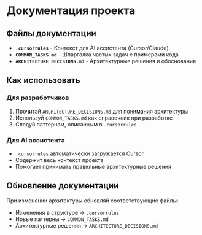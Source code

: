 # Документация проекта

## Файлы документации

- **`.cursorrules`** - Контекст для AI ассистента (Cursor/Claude)
- **`COMMON_TASKS.md`** - Шпаргалка частых задач с примерами кода
- **`ARCHITECTURE_DECISIONS.md`** - Архитектурные решения и обоснования

## Как использовать

### Для разработчиков
1. Прочитай `ARCHITECTURE_DECISIONS.md` для понимания архитектуры
2. Используй `COMMON_TASKS.md` как справочник при разработке
3. Следуй паттернам, описанным в `.cursorrules`

### Для AI ассистента
- `.cursorrules` автоматически загружается Cursor
- Содержит весь контекст проекта
- Помогает принимать правильные архитектурные решения

## Обновление документации

При изменении архитектуры обновляй соответствующие файлы:
- Изменения в структуре → `.cursorrules`
- Новые паттерны → `COMMON_TASKS.md`
- Архитектурные решения → `ARCHITECTURE_DECISIONS.md`
